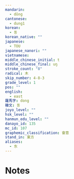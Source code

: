 ```yaml
---
mandarin:
  - dōng
cantonese:
  - dung1
korean:
  - 동
korean_native: ""
japanese:
  - TOU
japanese_nanori: ""
vietnamese:
middle_chinese_initial: t
middle_chinese_final: uŋ
stroke_count: "8"
radical: 木
skip_number: 4-8-3
grade_level: 1
pos: ""
english:
  - east
羅馬字: dong
韓文: 동
joyo_level: ""
hsk_level: ""
hanmun_edu_level: ""
danayo_id: 135
mc_id: 107
graphemic_classification: 會意
stand_in: 東方
aliases:
  - 东
---
```


# Notes
